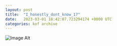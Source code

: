 ```yaml
---
layout:	post
title:	"I_honestly_dont_know_17"
date:	2023-03-01 18:42:07.723294174 +0000 UTC
categories:	kof archive
---
```


![Image Alt](https://k0f.github.io/assets/I_honestly_dont_know_17.png)